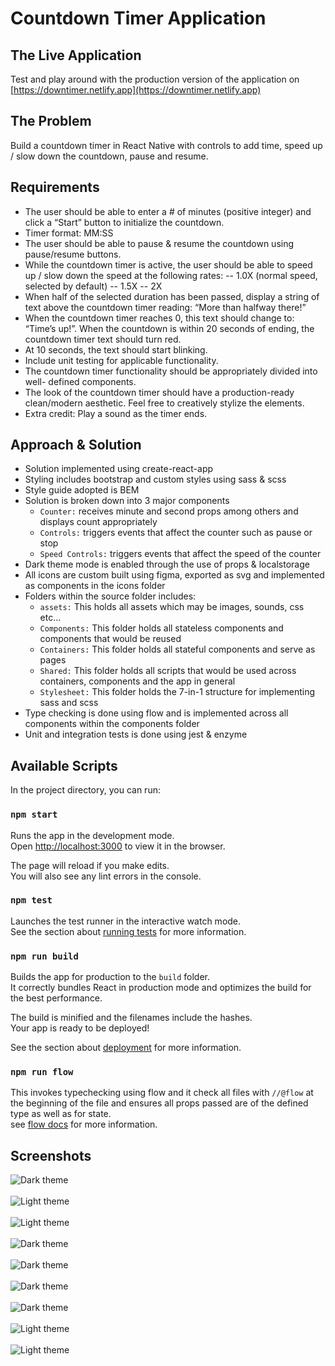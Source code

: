 # Countdown Timer Application

## The Live Application

Test and play around with the production version of the application on [https://downtimer.netlify.app](https://downtimer.netlify.app)

## The Problem

Build a countdown timer in React Native with controls to add time, speed up / slow down the countdown, pause and resume.

## Requirements

- The user should be able to enter a # of minutes (positive integer) and click a “Start” button to initialize the countdown.
- Timer format: MM:SS
- The user should be able to pause & resume the countdown using pause/resume
  buttons.
- While the countdown timer is active, the user should be able to speed up / slow
  down the speed at the following rates: -- 1.0X (normal speed, selected by
  default) -- 1.5X -- 2X
- When half of the selected duration has been passed, display a string of text
  above the countdown timer reading: “More than halfway there!”
- When the countdown timer reaches 0, this text should change to: “Time’s up!”. When the countdown is within 20 seconds of ending, the countdown timer text
  should turn red.
- At 10 seconds, the text should start blinking.
- Include unit testing for applicable functionality.
- The countdown timer functionality should be appropriately divided into well-
  defined components.
- The look of the countdown timer should have a production-ready clean/modern
  aesthetic. Feel free to creatively stylize the elements.
- Extra credit: Play a sound as the timer ends.

## Approach & Solution

- Solution implemented using create-react-app
- Styling includes bootstrap and custom styles using sass & scss
- Style guide adopted is BEM
- Solution is broken down into 3 major components
  - `Counter:` receives minute and second props among others and displays count appropriately
  - `Controls:` triggers events that affect the counter such as pause or stop
  - `Speed Controls:` triggers events that affect the speed of the counter
- Dark theme mode is enabled through the use of props & localstorage
- All icons are custom built using figma, exported as svg and implemented as components in the icons folder
- Folders within the source folder includes:
  - `assets:` This holds all assets which may be images, sounds, css etc...
  - `Components:` This folder holds all stateless components and components that would be reused
  - `Containers:` This folder holds all stateful components and serve as pages
  - `Shared:` This folder holds all scripts that would be used across containers, components and the app in general
  - `Stylesheet:` This folder holds the 7-in-1 structure for implementing sass and scss
- Type checking is done using flow and is implemented across all components within the components folder
- Unit and integration tests is done using jest & enzyme

## Available Scripts

In the project directory, you can run:

### `npm start`

Runs the app in the development mode.<br />
Open [http://localhost:3000](http://localhost:3000) to view it in the browser.

The page will reload if you make edits.<br />
You will also see any lint errors in the console.

### `npm test`

Launches the test runner in the interactive watch mode.<br />
See the section about [running tests](https://facebook.github.io/create-react-app/docs/running-tests) for more information.

### `npm run build`

Builds the app for production to the `build` folder.<br />
It correctly bundles React in production mode and optimizes the build for the best performance.

The build is minified and the filenames include the hashes.<br />
Your app is ready to be deployed!

See the section about [deployment](https://facebook.github.io/create-react-app/docs/deployment) for more information.

### `npm run flow`

This invokes typechecking using flow and it check all files with `//@flow` at the beginning of the file and ensures all props passed are of the defined type as well as for state.<br />
see [flow docs](https://flow.org/en/docs/) for more information.

## Screenshots

![Dark theme](./src/assets/screenshots/Screenshot1.png "Dark theme") <br /> <br />
![Light theme](./src/assets/screenshots/Screenshot2.png "Light theme") <br /> <br />
![Light theme](./src/assets/screenshots/Screenshot3.png "Light theme") <br /> <br />
![Dark theme](./src/assets/screenshots/Screenshot4.png "Dark theme") <br /> <br />
![Dark theme](./src/assets/screenshots/Screenshot5.png "Dark theme") <br /> <br />
![Dark theme](./src/assets/screenshots/Screenshot6.png "Dark theme") <br /> <br />
![Dark theme](./src/assets/screenshots/Screenshot7.png "Dark theme") <br /> <br />
![Light theme](./src/assets/screenshots/Screenshot8.png "Light theme") <br /> <br />
![Light theme](./src/assets/screenshots/Screenshot9.png "Light theme") <br />
